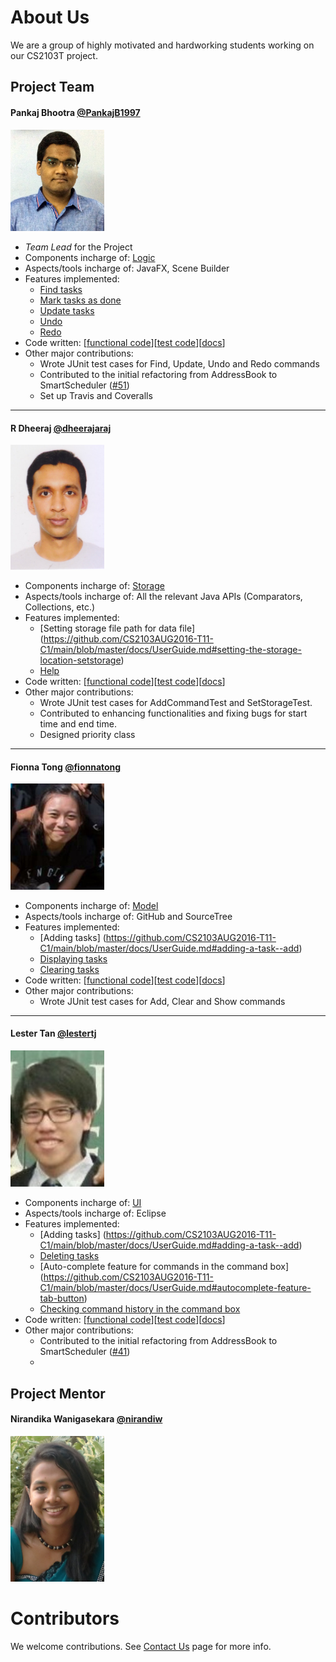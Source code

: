 # About Us

We are a group of highly motivated and hardworking students working on our CS2103T project.

## Project Team

#### Pankaj Bhootra [@PankajB1997](https://github.com/PankajB1997)

<img src="images/PankajBhootra.JPG" width="150">

* *Team Lead* for the Project
* Components incharge of: [Logic](https://github.com/CS2103AUG2016-T11-C1/main/blob/ui_changes/docs/DeveloperGuide.md#logic-component)
* Aspects/tools incharge of: JavaFX, Scene Builder 
* Features implemented:
  *  [Find tasks](https://github.com/CS2103AUG2016-T11-C1/main/blob/master/docs/UserGuide.md#searching-for-tasks--find)
  *  [Mark tasks as done](https://github.com/CS2103AUG2016-T11-C1/main/blob/master/docs/UserGuide.md#marking-a-task-as-complete--done)
  *  [Update tasks](https://github.com/CS2103AUG2016-T11-C1/main/blob/master/docs/UserGuide.md#updating-a-task--update)
  *  [Undo](https://github.com/CS2103AUG2016-T11-C1/main/blob/master/docs/UserGuide.md#undo-previous-actions-undo)
  *  [Redo](https://github.com/CS2103AUG2016-T11-C1/main/blob/master/docs/UserGuide.md#redo-previous-actions-redo)
* Code written: [[functional code](https://github.com/CS2103AUG2016-T11-C1/main/blob/master/collated/main/A0144919W.md)][[test code](https://github.com/CS2103AUG2016-T11-C1/main/blob/master/collated/test/A0144919W.md)][[docs](https://github.com/CS2103AUG2016-T11-C1/main/blob/master/collated/docs/A0144919W.md)]
* Other major contributions:
  *  Wrote JUnit test cases for Find, Update, Undo and Redo commands
  *  Contributed to the initial refactoring from AddressBook to SmartScheduler ([#51](https://github.com/CS2103AUG2016-T11-C1/main/pull/51))
  *  Set up Travis and Coveralls

-----

#### R Dheeraj [@dheerajaraj](https://github.com/dheerajaraj)

<img src="images/RDheeraj.jpg" width="150">

* Components incharge of: [Storage](https://github.com/CS2103AUG2016-T11-C1/main/blob/ui_changes/docs/DeveloperGuide.md#storage-component)
* Aspects/tools incharge of: All the relevant Java APIs (Comparators, Collections, etc.)
* Features implemented:
  *  [Setting storage file path for data file]
(https://github.com/CS2103AUG2016-T11-C1/main/blob/master/docs/UserGuide.md#setting-the-storage-location-setstorage)
  *  [Help](https://github.com/CS2103AUG2016-T11-C1/main/blob/master/docs/UserGuide.md#viewing-help--help)
* Code written: [[functional code](https://github.com/CS2103AUG2016-T11-C1/main/blob/master/collated/main/A0135769N.md)][[test code](https://github.com/CS2103AUG2016-T11-C1/main/blob/master/collated/test/A0135769N.md)][[docs](https://github.com/CS2103AUG2016-T11-C1/main/blob/master/collated/docs/A0135769N.md)]
* Other major contributions:
  *  Wrote JUnit test cases for AddCommandTest and SetStorageTest.
  *  Contributed to enhancing functionalities and fixing bugs for start time and end time. 
  *  Designed priority class

-----

#### Fionna Tong [@fionnatong](https://github.com/fionnatong)

<img src="images/FionnaTong.jpeg" width="150">

* Components incharge of: [Model](https://github.com/CS2103AUG2016-T11-C1/main/blob/ui_changes/docs/DeveloperGuide.md#model-component)
* Aspects/tools incharge of: GitHub and SourceTree
* Features implemented:
  *  [Adding tasks] (https://github.com/CS2103AUG2016-T11-C1/main/blob/master/docs/UserGuide.md#adding-a-task--add)
  *  [Displaying tasks](https://github.com/CS2103AUG2016-T11-C1/main/blob/master/docs/UserGuide.md#displaying-tasks--show)
  *  [Clearing tasks](https://github.com/CS2103AUG2016-T11-C1/main/blob/master/docs/UserGuide.md#clear-all-tasks--clear)
* Code written: [[functional code](https://github.com/CS2103AUG2016-T11-C1/main/blob/master/collated/main/A0142102E.md)][[test code](https://github.com/CS2103AUG2016-T11-C1/main/blob/master/collated/test/A0142102E.md)][[docs](https://github.com/CS2103AUG2016-T11-C1/main/blob/master/collated/docs/A0142102E.md)]
* Other major contributions:
  *  Wrote JUnit test cases for Add, Clear and Show commands

-----

#### Lester Tan [@lestertj](https://github.com/lestertj)

<img src="images/LesterTan.jpg" width="150">

* Components incharge of: [UI](https://github.com/CS2103AUG2016-T11-C1/main/blob/ui_changes/docs/DeveloperGuide.md#ui-component)
* Aspects/tools incharge of: Eclipse
* Features implemented:
  *  [Adding tasks] (https://github.com/CS2103AUG2016-T11-C1/main/blob/master/docs/UserGuide.md#adding-a-task--add)
  *  [Deleting tasks](https://github.com/CS2103AUG2016-T11-C1/main/blob/master/docs/UserGuide.md#deleting-a-task--delete)
  *  [Auto-complete feature for commands in the command box] (https://github.com/CS2103AUG2016-T11-C1/main/blob/master/docs/UserGuide.md#autocomplete-feature-tab-button)
  *  [Checking command history in the command box](https://github.com/CS2103AUG2016-T11-C1/main/blob/master/docs/UserGuide.md#command-history-up-and-down-arrows)
* Code written: [[functional code](https://github.com/CS2103AUG2016-T11-C1/main/blob/master/collated/main/A0146107M.md)][[test code](https://github.com/CS2103AUG2016-T11-C1/main/blob/master/collated/test/A0146107M.md)][[docs](https://github.com/CS2103AUG2016-T11-C1/main/blob/master/collated/docs/A0146107M.md)]
* Other major contributions:
  *  Contributed to the initial refactoring from AddressBook to SmartScheduler ([#41](https://github.com/CS2103AUG2016-T11-C1/main/pull/41))
  *  

## Project Mentor
 
#### Nirandika Wanigasekara [@nirandiw](https://github.com/nirandiw)

<img src="images/ProjectMentor.JPG" width="150">


# Contributors

We welcome contributions. See [Contact Us](ContactUs.md) page for more info.
